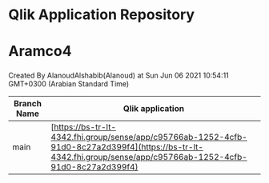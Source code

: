 # Qlik Application Repository 
# Aramco4
### 
Created By AlanoudAlshabib(Alanoud) at Sun Jun 06 2021 10:54:11 GMT+0300 (Arabian Standard Time)

Branch Name|Qlik application
---|---
main|[https://bs-tr-lt-4342.fhi.group/sense/app/c95766ab-1252-4cfb-91d0-8c27a2d399f4](https://bs-tr-lt-4342.fhi.group/sense/app/c95766ab-1252-4cfb-91d0-8c27a2d399f4)
